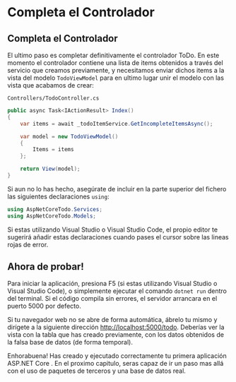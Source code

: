 # Completa el Controlador

## Completa el Controlador

El ultimo paso es completar definitivamente el controlador ToDo. En este momento el controlador contiene una lista de items obtenidos a través del servicio que creamos previamente, y necesitamos enviar dichos items a la vista del modelo `TodoViewModel` para en ultimo lugar unir el modelo con las vista que acabamos de crear:

`Controllers/TodoController.cs`

```csharp
public async Task<IActionResult> Index()
{
    var items = await _todoItemService.GetIncompleteItemsAsync();

    var model = new TodoViewModel()
    {
        Items = items
    };

    return View(model);
}
```

Si aun no lo has hecho, asegúrate de incluir en la parte superior del fichero las siguientes declaraciones  `using`:

```csharp
using AspNetCoreTodo.Services;
using AspNetCoreTodo.Models;
```

Si estas utilizando Visual Studio o Visual Studio Code, el propio editor te sugerirá añadir estas declaraciones cuando pases el cursor sobre las lineas rojas de error.

## Ahora de probar!

Para iniciar la aplicación, presiona F5 \(si estas utilizando Visual Studio o Visual Studio Code\), o simplemente ejecutar el comando `dotnet run` dentro del terminal. Si el código compila sin errores, el servidor arrancara en el puerto 5000 por defecto.

Si tu navegador web no se abre de forma automática, ábrelo tu mismo y dirígete a la siguiente dirección [http://localhost:5000/todo](http://localhost:5000/todo). Deberías ver la vista con la tabla que has creado previamente, con los datos obtenidos de la falsa base de datos \(de forma temporal\).

Enhorabuena! Has creado y ejecutado correctamente tu primera aplicación ASP.NET Core . En el proximo capitulo, seras capaz de ir un paso mas allá con el uso de paquetes de terceros y una base de datos real.


